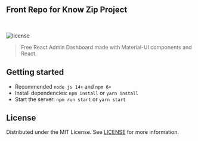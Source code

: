## Front Repo for Know Zip Project

<br>

![license](https://img.shields.io/badge/license-MIT-blue.svg)

> Free React Admin Dashboard made with Material-UI components and React.

## Getting started

- Recommended `node js 14+` and `npm 6+`
- Install dependencies: `npm install` or `yarn install`
- Start the server: `npm run start` or `yarn start`

## License

Distributed under the MIT License. See [LICENSE](https://github.com/minimal-ui-kit/minimal.free/blob/main/LICENSE.md) for more information.
